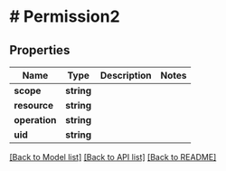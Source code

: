 # # Permission2

## Properties

Name | Type | Description | Notes
------------ | ------------- | ------------- | -------------
**scope** | **string** |  |
**resource** | **string** |  |
**operation** | **string** |  |
**uid** | **string** |  |

[[Back to Model list]](../../README.md#models) [[Back to API list]](../../README.md#endpoints) [[Back to README]](../../README.md)
